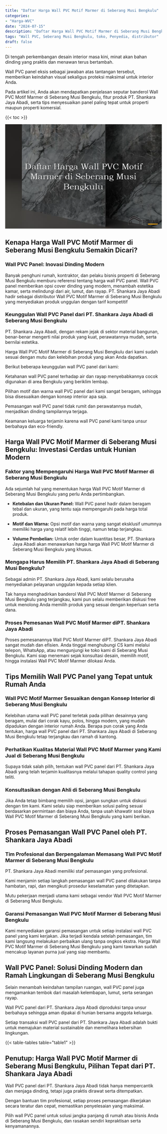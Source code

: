 ```yaml
---
title: "Daftar Harga Wall PVC Motif Marmer di Seberang Musi Bengkulu"
categories: 
- "Harga-WVC"
date: "2024-07-15"
description: "Daftar Harga Wall PVC Motif Marmer di Seberang Musi Bengkulu bagi hunian, perkantoran, serta gerai. Panel terbaik, variasi motif, warna elegan, dengan jasa penempatan ditangani oleh tenaga ahli profesional dan jaminan resmi!|Servis penjualan Wall PVC Motif Marmer di Seberang Musi Bengkulu bagi keperluan tempat tinggal, kantor, maupun toko, beserta produk berkualitas dan pemasangan oleh tenaga ahli berpengalaman serta garansi resmi.|Alternatif Wall PVC Motif Marmer di Seberang Musi Bengkulu yang terbukti bagi tempat tinggal, perkantoran, serta gerai, bersama panel berkualitas dan penempatan dikerjakan oleh tim profesional dan kepastian resmi.|Penjualan Wall PVC Motif Marmer di Seberang Musi Bengkulu bagi tempat tinggal, perkantoran, serta toko, beserta produk berkualitas dan pemasangan ditangani oleh tim ahli, lengkap dengan jaminan resmi.}"
tags: "Wall PVC, Seberang Musi Bengkulu, toko, Penyedia, distributor"
draft: false
---
```


Di tengah perkembangan desain interior masa kini, minat akan bahan dinding yang praktis dan menawan terus bertambah.

Wall PVC panel eksis sebagai jawaban atas tantangan tersebut, memberikan keindahan visual sekaligus proteksi maksimal untuk interior Anda.

Pada artikel ini, Anda akan mendapatkan penjelasan seputar banderol Wall PVC Motif Marmer di Seberang Musi Bengkulu, fitur produk PT. Shankara Jaya Abadi, serta tips menyesuaikan panel paling tepat untuk properti maupun properti komersial.

{{< toc >}}

![Daftar Harga Wall PVC Motif Marmer di Seberang Musi Bengkulu](/images/Harga-WVC/Daftar-Harga-Wall-PVC-Motif-Marmer-di-Seberang-Musi-Bengkulu.png)


## Kenapa Harga Wall PVC Motif Marmer di Seberang Musi Bengkulu Semakin Dicari?

### Wall PVC Panel: Inovasi Dinding Modern

Banyak penghuni rumah, kontraktor, dan pelaku bisnis properti di Seberang Musi Bengkulu memburu referensi tentang harga wall PVC panel. Wall PVC panel memberikan opsi cover dinding yang modern, menambah estetika kamar, serta melindungi dari air, lumut, dan rayap. PT. Shankara Jaya Abadi hadir sebagai distributor Wall PVC Motif Marmer di Seberang Musi Bengkulu yang menyediakan produk unggulan dengan tarif kompetitif

### Keunggulan Wall PVC Panel dari PT. Shankara Jaya Abadi di Seberang Musi Bengkulu

PT. Shankara Jaya Abadi, dengan rekam jejak di sektor material bangunan, benar-benar mengerti nilai produk yang kuat, perawatannya mudah, serta bernilai estetika.

Harga Wall PVC Motif Marmer di Seberang Musi Bengkulu dari kami sudah sesuai dengan mutu dan kelebihan produk yang akan Anda dapatkan.

Berikut beberapa keunggulan wall PVC panel dari kami:

Ketahanan wall PVC panel terhadap air dan rayap menyebabkannya cocok digunakan di area Bengkulu yang beriklim lembap.

Pilihan motif dan warna wall PVC panel dari kami sangat beragam, sehingga bisa disesuaikan dengan konsep interior apa saja.

Pemasangan wall PVC panel tidak rumit dan perawatannya mudah, menjadikan dinding tampilannya terjaga.

Keamanan keluarga terjamin karena wall PVC panel kami tanpa unsur berbahaya dan eco-friendly.

## Harga Wall PVC Motif Marmer di Seberang Musi Bengkulu: Investasi Cerdas untuk Hunian Modern

### Faktor yang Mempengaruhi Harga Wall PVC Motif Marmer di Seberang Musi Bengkulu

Ada sejumlah hal yang menentukan harga Wall PVC Motif Marmer di Seberang Musi Bengkulu yang perlu Anda pertimbangkan.

- **Ketebalan dan Ukuran Panel:** Wall PVC panel hadir dalam beragam tebal dan ukuran, yang tentu saja mempengaruhi pada harga total produk.

- **Motif dan Warna:** Opsi motif dan warna yang sangat eksklusif umumnya memiliki harga yang relatif lebih tinggi, namun tetap terjangkau.

- **Volume Pembelian:** Untuk order dalam kuantitas besar, PT. Shankara Jaya Abadi akan menawarkan harga harga Wall PVC Motif Marmer di Seberang Musi Bengkulu yang khusus.

### Mengapa Harus Memilih PT. Shankara Jaya Abadi di Seberang Musi Bengkulu?

Sebagai admin PT. Shankara Jaya Abadi, kami selalu berusaha menyediakan pelayanan unggulan kepada setiap klien.

Tak hanya menghadirkan banderol Wall PVC Motif Marmer di Seberang Musi Bengkulu yang terjangkau, kami pun selalu memberikan diskusi free untuk menolong Anda memilih produk yang sesuai dengan keperluan serta dana.

### Proses Pemesanan Wall PVC Motif Marmer diPT. Shankara Jaya Abadi

Proses pemesanannya Wall PVC Motif Marmer diPT. Shankara Jaya Abadi sangat mudah dan efisien. Anda tinggal menghubungi CS kami melalui telepon, WhatsApp, atau mengunjungi ke toko kami di Seberang Musi Bengkulu. Kami siap menemani sejak konsultasi desain, memilih motif, hingga instalasi Wall PVC Motif Marmer dilokasi Anda.

## Tips Memilih Wall PVC Panel yang Tepat untuk Rumah Anda

### Wall PVC Motif Marmer Sesuaikan dengan Konsep Interior di Seberang Musi Bengkulu

Kelebihan utama wall PVC panel terletak pada pilihan desainnya yang beragam, mulai dari corak kayu, polos, hingga modern, yang mudah dipadukan dengan interior rumah Anda. Berapa pun corak yang Anda tentukan, harga wall PVC panel dari PT. Shankara Jaya Abadi di Seberang Musi Bengkulu tetap terjangkau dan ramah di kantong.

### Perhatikan Kualitas Material Wall PVC Motif Marmer yang Kami Jual di Seberang Musi Bengkulu

Supaya tidak salah pilih, tentukan wall PVC panel dari PT. Shankara Jaya Abadi yang telah terjamin kualitasnya melalui tahapan quality control yang teliti.

### Konsultasikan dengan Ahli di Seberang Musi Bengkulu

Jika Anda tetap bimbang memilih opsi, jangan sungkan untuk diskusi dengan tim kami. Kami selalu siap memberikan solusi paling sesuai berdasarkan permintaan dan biaya Anda, tanpa usah khawatir soal biaya Wall PVC Motif Marmer di Seberang Musi Bengkulu yang kami berikan.

## Proses Pemasangan Wall PVC Panel oleh PT. Shankara Jaya Abadi

### Tim Profesional dan Berpengalaman Memasang Wall PVC Motif Marmer di Seberang Musi Bengkulu

PT. Shankara Jaya Abadi memiliki staf pemasangan yang profesional.

Kami menjamin setiap langkah pemasangan wall PVC panel dilakukan tanpa hambatan, rapi, dan mengikuti prosedur keselamatan yang ditetapkan.

Mutu pekerjaan menjadi utama kami sebagai vendor Wall PVC Motif Marmer di Seberang Musi Bengkulu.

### Garansi Pemasangan Wall PVC Motif Marmer di Seberang Musi Bengkulu

Kami menyediakan garansi pemasangan untuk setiap instalasi wall PVC panel yang kami kerjakan. Jika terjadi kendala setelah pemasangan, tim kami langsung melakukan perbaikan ulang tanpa ongkos ekstra. Harga Wall PVC Motif Marmer di Seberang Musi Bengkulu yang kami tawarkan sudah mencakup layanan purna jual yang siap membantu.

## Wall PVC Panel: Solusi Dinding Modern dan Ramah Lingkungan di Seberang Musi Bengkulu

Selain menambah keindahan tampilan ruangan, wall PVC panel juga mengamankan tembok dari masalah kelembapan, lumut, serta serangan rayap.

Wall PVC panel dari PT. Shankara Jaya Abadi diproduksi tanpa unsur berbahaya sehingga aman dipakai di hunian bersama anggota keluarga.

Setiap transaksi wall PVC panel dari PT. Shankara Jaya Abadi adalah bukti untuk memajukan material sustainable dan memelihara kebersihan lingkungan.

{{< table-tables table="table1" >}}

## Penutup: Harga Wall PVC Motif Marmer di Seberang Musi Bengkulu, Pilihan Tepat dari PT. Shankara Jaya Abadi

Wall PVC panel dari PT. Shankara Jaya Abadi tidak hanya mempercantik dan menjaga dinding, tetapi juga praktis dirawat serta ditempatkan.

Dengan bantuan tim profesional, setiap proses pemasangan dikerjakan secara teratur dan cepat, memastikan penyelesaian yang maksimal.

Pilih wall PVC panel untuk solusi jangka panjang di rumah atau bisnis Anda di Seberang Musi Bengkulu, dan rasakan sendiri kepraktisan serta kenyamanannya.